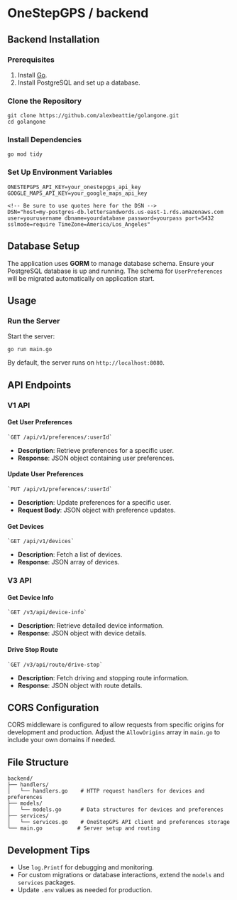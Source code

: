 # OneStepGPS / backend 
## Backend Installation

### Prerequisites
1.  Install  [Go](https://golang.org/dl/).
2.  Install PostgreSQL and set up a database.
   
### Clone the Repository

    git clone https://github.com/alexbeattie/golangone.git
    cd golangone

### Install Dependencies
    go mod tidy
### Set Up Environment Variables
    ONESTEPGPS_API_KEY=your_onestepgps_api_key
    GOOGLE_MAPS_API_KEY=your_google_maps_api_key

    <!-- Be sure to use quotes here for the DSN -->
    DSN="host=my-postgres-db.lettersandwords.us-east-1.rds.amazonaws.com user=yourusername dbname=yourdatabase password=yourpass port=5432 sslmode=require TimeZone=America/Los_Angeles"
## Database Setup

The application uses  **GORM**  to manage database schema. Ensure your PostgreSQL database is up and running. The schema for  `UserPreferences`  will be migrated automatically on application start.
## Usage

### Run the Server

Start the server:

    go run main.go
    
By default, the server runs on  `http://localhost:8080`.

## API Endpoints

### **V1 API**

#### Get User Preferences

    `GET /api/v1/preferences/:userId`

-   **Description**: Retrieve preferences for a specific user.
-   **Response**: JSON object containing user preferences.

#### Update User Preferences

    `PUT /api/v1/preferences/:userId`

-   **Description**: Update preferences for a specific user.
-   **Request Body**: JSON object with preference updates.

#### Get Devices

    `GET /api/v1/devices`

-   **Description**: Fetch a list of devices.
-   **Response**: JSON array of devices.

### **V3 API**

#### Get Device Info

    `GET /v3/api/device-info`

-   **Description**: Retrieve detailed device information.
-   **Response**: JSON object with device details.

#### Drive Stop Route

    `GET /v3/api/route/drive-stop`

-   **Description**: Fetch driving and stopping route information.
-   **Response**: JSON object with route details.

## CORS Configuration

CORS middleware is configured to allow requests from specific origins for development and production. Adjust the  `AllowOrigins`  array in  `main.go`  to include your own domains if needed.

## File Structure
```
backend/
├── handlers/
│   └── handlers.go    # HTTP request handlers for devices and preferences
├── models/
│   └── models.go      # Data structures for devices and preferences
├── services/
│   └── services.go    # OneStepGPS API client and preferences storage
└── main.go           # Server setup and routing
```
## Development Tips

-   Use  `log.Printf`  for debugging and monitoring.
-   For custom migrations or database interactions, extend the  `models`  and  `services`  packages.
-   Update  `.env`  values as needed for production.
